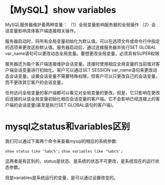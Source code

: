 # 【MySQL】show variables

MySQL服务器维护着两种变量：
（1）全局变量影响服务器的全局操作
（2）会话变量影响具体客户端连接相关操作。

服务器启动时，将所有全局变量初始化为默认值。可以在选项文件或命令行中指定的选项来更改这些默认值。服务器启动后，通过连接服务器并执行SET GLOBAL var_name语句可以更改动态全局变量。要想更改全局变量，必须具有SUPER权限

服务器还为每个客户端连接维护会话变量。连接时使用相应全局变量的当前值对客户端会话变量进行初始化。客户可以通过SET SESSION var_name语句来更改动态会话变量。设置会话变量不需要特殊权限，但客户可以只更改自己的会话变量，而不更改其它客户的会话变量。

任何访问全局变量的客户端都可以看见对全局变量的更改。但是，它只影响在更改后连接的从该全局变量初始化相应会话变量的客户端。它不会影响已经连接上的客户端的会话变量(甚至是执行SET GLOBAL语句的客户端)。


# mysql之status和variables区别
我们可以通过下属两个命令来查看mysql的相应的系统参数:

`show status like '%abc%';`
`show variables like '%abc%';`

这两者是有区别的，status是状态、是系统的状态不可更改，是系统现在的运行状态参数。

但是variables是系统运行的变量，是可以通过设置改变的。







